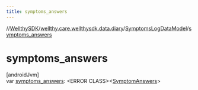 ```yaml
---
title: symptoms_answers
---
```

//[WellthySDK](../../../index.html)/[wellthy.care.wellthysdk.data.diary](../index.html)/[SymptomsLogDataModel](index.html)/[symptoms_answers](symptoms_answers.html)



# symptoms_answers



[androidJvm]\
var [symptoms_answers](symptoms_answers.html): &lt;ERROR CLASS&gt;&lt;[SymptomAnswers](../-symptom-answers/index.html)&gt;





